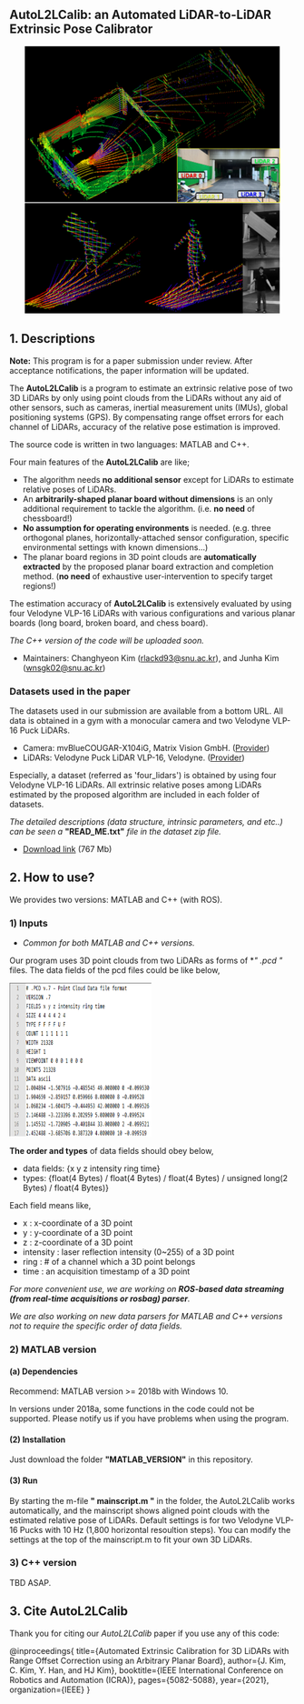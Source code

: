 ## AutoL2LCalib: an Automated LiDAR-to-LiDAR Extrinsic Pose Calibrator
<p align = "center">
<img src= "https://github.com/JunhaAgu/AutoL2LCalib/blob/main/imgs/aligned_four_lidars.png" alt="aligned four lidars via the AutoL2LCalib" width="450" height="470">
</p> 

## 1. Descriptions
**Note:** This program is for a paper submission under review. After acceptance notifications, the paper information will be updated.

The **AutoL2LCalib** is a program to estimate an extrinsic relative pose of two 3D LiDARs by only using point clouds from the LiDARs without any aid of other sensors, such as cameras, inertial measurement units (IMUs), global positioning systems (GPS). By compensating range offset errors for each channel of LiDARs, accuracy of the relative pose estimation is improved.

The source code is written in two languages: MATLAB and C++.

Four main features of the **AutoL2LCalib** are like;
- The algorithm needs **no additional sensor** except for LiDARs to estimate relative poses of LiDARs.
- An **arbitrarily-shaped planar board without dimensions** is an only additional requirement to tackle the algorithm. (i.e. **no need** of chessboard!)
- **No assumption for operating environments** is needed. (e.g. three orthogonal planes, horizontally-attached sensor configuration, specific environmental settings with known dimensions...)
- The planar board regions in 3D point clouds are **automatically extracted** by the proposed planar board extraction and completion method. (**no need** of exhaustive user-intervention to specify target regions!) 

The estimation accuracy of **AutoL2LCalib** is extensively evaluated by using four Velodyne VLP-16 LiDARs with various configurations and various planar boards (long board, broken board, and chess board).

*The C++ version of the code will be uploaded soon.*

- Maintainers: Changhyeon Kim (rlackd93@snu.ac.kr), and Junha Kim (wnsgk02@snu.ac.kr)

### Datasets used in the paper
The datasets used in our submission are available from a bottom URL. All data is obtained in a gym with a monocular camera and two Velodyne VLP-16 Puck LiDARs.
- Camera: mvBlueCOUGAR-X104iG, Matrix Vision GmbH. ([Provider](https://www.matrix-vision.com/GigE-Vision-camera-mvbluecougar-x.html))
- LiDARs: Velodyne Puck LiDAR VLP-16, Velodyne. ([Provider](https://velodynelidar.com/products/puck))

Especially, a dataset (referred as 'four_lidars') is obtained by using four Velodyne VLP-16 LiDARs. All extrinsic relative poses among LiDARs estimated by the proposed algorithm are included in each folder of datasets. 

*The detailed descriptions (data structure, intrinsic parameters, and etc..) can be seen a* **"READ_ME.txt"** *file in the dataset zip file.*

- [Download link](https://larr.snu.ac.kr/junha/submission2021/datasets.zip) (767 Mb)



## 2. How to use?
We provides two versions: MATLAB and C++ (with ROS).

### 1) Inputs

* *Common for both MATLAB and C++ versions.*

Our program uses 3D point clouds from two LiDARs as forms of **" *.pcd "** files. 
The data fields of the pcd files could be like below,
<p align = "left">
<img src= "https://github.com/JunhaAgu/AutoL2LCalib/blob/main/imgs/pcd_structure.png" alt="pcd file inside" width="250" height="270">
</p> 


**The order and types** of data fields should obey below,
- data fields: {x y z intensity ring time}
- types: {float(4 Bytes) / float(4 Bytes) / float(4 Bytes) / unsigned long(2 Bytes) / float(4 Bytes)}

Each field means like, 
- x : x-coordinate of a 3D point
- y : y-coordinate of a 3D point
- z : z-coordinate of a 3D point
- intensity : laser reflection intensity (0~255) of a 3D point
- ring : # of a channel which a 3D point belongs
- time : an acquisition timestamp of a 3D point

*For more convenient use, we are working on **ROS-based data streaming (from real-time acquisitions or rosbag) parser**.*

*We are also working on new data parsers for MATLAB and C++ versions not to require the specific order of data fields.* 

### 2) MATLAB version
#### (a) Dependencies
Recommend: MATLAB version >= 2018b with Windows 10.

In versions under 2018a, some functions in the code could not be supported. Please notify us if you have problems when using the program.

#### (2) Installation
Just download the folder **"MATLAB_VERSION"** in this repository.

#### (3) Run
By starting the m-file **" mainscript.m "** in the folder, the AutoL2LCalib works automatically, and the mainscript shows aligned point clouds with the estimated relative pose of LiDARs.
Default settings is for two Velodyne VLP-16 Pucks with 10 Hz (1,800 horizontal resoultion steps).
You can modify the settings at the top of the mainscript.m to fit your own 3D LiDARs.


### 3) C++ version
TBD ASAP.



## 3. Cite AutoL2LCalib
Thank you for citing our *AutoL2LCalib* paper if you use any of this code:

  @inproceedings{
  title={Automated Extrinsic Calibration for 3D LiDARs with Range Offset Correction using an Arbitrary Planar Board},
  author={J. Kim, C. Kim, Y. Han, and HJ Kim},
  booktitle={IEEE International Conference on Robotics and Automation (ICRA)},
  pages={5082-5088},
  year={2021},
  organization={IEEE}
  }
